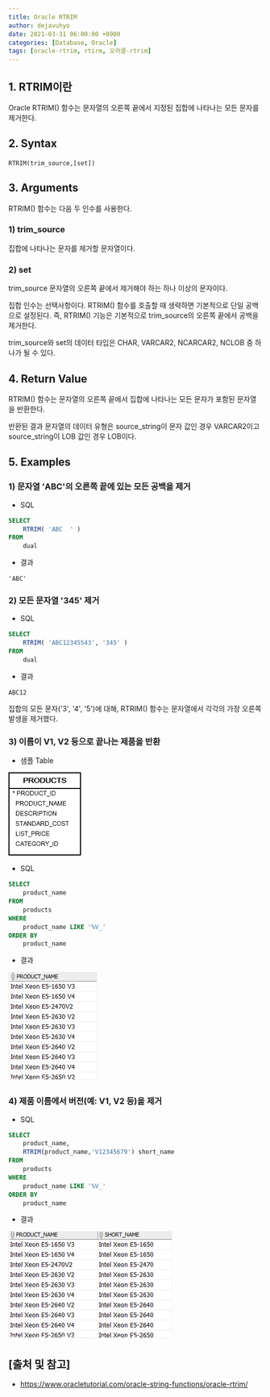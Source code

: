 ```yaml
---
title: Oracle RTRIM
author: dejavuhyo
date: 2021-03-31 06:00:00 +0900
categories: [Database, Oracle]
tags: [oracle-rtrim, rtirm, 오라클-rtrim]
---
```


## 1. RTRIM이란
Oracle RTRIM() 함수는 문자열의 오른쪽 끝에서 지정된 집합에 나타나는 모든 문자를 제거한다.

## 2. Syntax

```text
RTRIM(trim_source,[set])
```
## 3. Arguments
RTRIM() 함수는 다음 두 인수를 사용한다.

### 1) trim_source
집합에 나타나는 문자를 제거할 문자열이다.

### 2) set
trim_source 문자열의 오른쪽 끝에서 제거해야 하는 하나 이상의 문자이다.

집합 인수는 선택사항이다. RTRIM() 함수를 호출할 때 생략하면 기본적으로 단일 공백으로 설정된다. 즉, RTRIM() 기능은 기본적으로 trim_source의 오른쪽 끝에서 공백을 제거한다.

trim_source와 set의 데이터 타입은 CHAR, VARCAR2, NCARCAR2, NCLOB 중 하나가 될 수 있다.

## 4. Return Value
RTRIM() 함수는 문자열의 오른쪽 끝에서 집합에 나타나는 모든 문자가 포함된 문자열을 반환한다.

반환된 결과 문자열의 데이터 유형은 source_string이 문자 값인 경우 VARCAR2이고 source_string이 LOB 값인 경우 LOB이다.

## 5. Examples

### 1) 문자열 'ABC'의 오른쪽 끝에 있는 모든 공백을 제거

* SQL

```sql
SELECT
    RTRIM( 'ABC  ' )
FROM
    dual
```

* 결과

```text
'ABC'
```

### 2) 모든 문자열 '345' 제거

* SQL

```sql
SELECT
    RTRIM( 'ABC12345543', '345' )
FROM
    dual
```

* 결과

```text
ABC12
```

집합의 모든 문자('3', '4', '5')에 대해, RTRIM() 함수는 문자열에서 각각의 가장 오른쪽 발생을 제거했다.

### 3) 이름이 V1, V2 등으로 끝나는 제품을 반환

* 샘플 Table

![products-table](/assets/img/2021-03-31-oracle-rtrim/products-table.png)

* SQL

```sql
SELECT
    product_name
FROM
    products
WHERE
    product_name LIKE '%V_'
ORDER BY
    product_name
```

* 결과

![rtrim-product-names](/assets/img/2021-03-31-oracle-rtrim/rtrim-product-names.png)

### 4) 제품 이름에서 버전(예: V1, V2 등)을 제거

* SQL

```sql
SELECT
    product_name,
    RTRIM(product_name,'V12345679') short_name
FROM
    products
WHERE
    product_name LIKE '%V_'
ORDER BY
    product_name
```

* 결과

![rtrim-example](/assets/img/2021-03-31-oracle-rtrim/rtrim-example.png)

## [출처 및 참고]
* <https://www.oracletutorial.com/oracle-string-functions/oracle-rtrim/>
